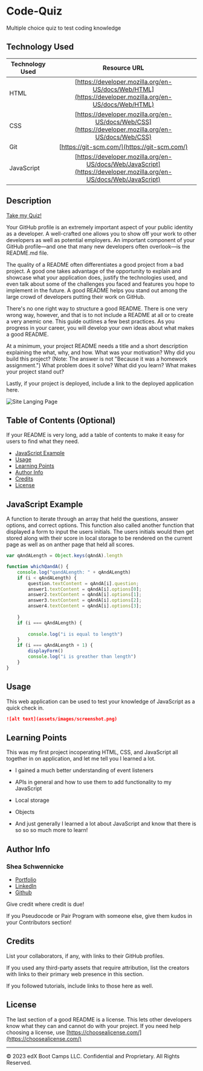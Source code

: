 # Code-Quiz
Multiple choice quiz to test coding knowledge

## Technology Used 

| Technology Used         | Resource URL           | 
| ------------- |:-------------:| 
| HTML    | [https://developer.mozilla.org/en-US/docs/Web/HTML](https://developer.mozilla.org/en-US/docs/Web/HTML) | 
| CSS     | [https://developer.mozilla.org/en-US/docs/Web/CSS](https://developer.mozilla.org/en-US/docs/Web/CSS)      |   
| Git | [https://git-scm.com/](https://git-scm.com/)     |    
|JavaScript| [https://developer.mozilla.org/en-US/docs/Web/JavaScript](https://developer.mozilla.org/en-US/docs/Web/JavaScript)|

## Description 

[Take my Quiz!](https://sheaschwenn.github.io/Code-Quiz/)


Your GitHub profile is an extremely important aspect of your public identity as a developer. A well-crafted one allows you to show off your work to other developers as well as potential employers. An important component of your GitHub profile—and one that many new developers often overlook—is the README.md file.

The quality of a README often differentiates a good project from a bad project. A good one takes advantage of the opportunity to explain and showcase what your application does, justify the technologies used, and even talk about some of the challenges you faced and features you hope to implement in the future. A good README helps you stand out among the large crowd of developers putting their work on GitHub.

There's no one right way to structure a good README. There is one very wrong way, however, and that is to not include a README at all or to create a very anemic one. This guide outlines a few best practices. As you progress in your career, you will develop your own ideas about what makes a good README.

At a minimum, your project README needs a title and a short description explaining the what, why, and how. What was your motivation? Why did you build this project? (Note: The answer is not "Because it was a homework assignment.") What problem does it solve? What did you learn? What makes your project stand out? 

Lastly, if your project is deployed, include a link to the deployed application here.



![Site Langing Page](./site.gif)


## Table of Contents (Optional)

If your README is very long, add a table of contents to make it easy for users to find what they need.

* [JavaScript Example](#javascript-example)
* [Usage](#usage)
* [Learning Points](#learning-points)
* [Author Info](#author-info)
* [Credits](#credits)
* [License](#license)


## JavaScript Example

A function to iterate through an array that held the questions, answer options, and correct options.  This function also called another function that displayed a form to input the users initials.  The users initials would then get stored along with their score in local storage to be rendered on the current page as well as on anther page that held all scores. 
```js
var qAndALength = Object.keys(qAndA).length

function whichQandA() {
    console.log("qandALength: " + qAndALength)
    if (i < qAndALength) {
        question.textContent = qAndA[i].question;
        answer1.textContent = qAndA[i].options[0];
        answer2.textContent = qAndA[i].options[1];
        answer3.textContent = qAndA[i].options[2];
        answer4.textContent = qAndA[i].options[3];
        
    }
    if (i === qAndALength) {
        
        console.log("i is equal to length")
    }
    if (i === qAndALength + 1) {
        displayForm()
        console.log("i is greather than length")
    }
}
```


## Usage 

This web application can be used to test your knowledge of JavaScript as a quick check in. 

```md
![alt text](assets/images/screenshot.png)
```


## Learning Points 
This was my first project incoperating HTML, CSS, and JavaScript all together in on application, and let me tell you I learned a lot. 

* I gained a much better understanding of event listeners

* APIs in general and how to use them to add functionality to my JavaScript

* Local storage 

* Objects

* And just generally I learned a lot about JavaScript and know that there is so so so much more to learn! 


## Author Info


### Shea Schwennicke 


* [Portfolio](https://sheaschwenn.github.io/Portfolio/)
* [LinkedIn](https://www.linkedin.com/in/shea-schwennicke-76a378210/)
* [Github](https://github.com/sheaschwenn)




Give credit where credit is due! 

If you Pseudocode or Pair Program with someone else, give them kudos in your Contributors section!


## Credits

List your collaborators, if any, with links to their GitHub profiles.

If you used any third-party assets that require attribution, list the creators with links to their primary web presence in this section.

If you followed tutorials, include links to those here as well.


## License

The last section of a good README is a license. This lets other developers know what they can and cannot do with your project. If you need help choosing a license, use [https://choosealicense.com/](https://choosealicense.com/)


---


© 2023 edX Boot Camps LLC. Confidential and Proprietary. All Rights Reserved.